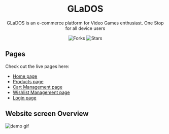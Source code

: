 <div align="center">
  
# GLaDOS
  
GLaDOS is an e-commerce platform for Video Games enthusiast.
One Stop for all device users

![Forks](https://img.shields.io/github/forks/abhij1607/ecommerce-app)
![Stars](https://img.shields.io/github/stars/abhij1607/ecommerce-app)

</div>

## Pages

Check out the live pages here:

- [Home page](https://glados-ecommerce.netlify.app/)
- [Products page](https://glados-ecommerce.netlify.app/product.html)
- [Cart Management page](https://glados-ecommerce.netlify.app/cart.html)
- [Wishlist Management page](https://glados-ecommerce.netlify.app/wishlist.html)
- [Login page](https://glados-ecommerce.netlify.app/login.html)

## Website screen Overview

![demo gif](assets/animation-glados.gif)
